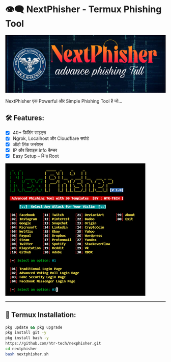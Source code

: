 # 👁️‍🗨️ NextPhisher - Termux Phishing Tool

![NextPhisher Banner](https://github.com/Darklight000999/Darklight000999-/raw/main/Picsart_25-07-29_05-25-52-104.png)

NextPhisher एक Powerful और Simple Phishing Tool है जो...
## 🛠 Features:

- [x] 40+ फिशिंग साइट्स
- [x] Ngrok, Localhost और Cloudflare सपोर्ट
- [x] ऑटो लिंक जनरेशन
- [x] IP और डिवाइस Info कैप्चर
- [x] Easy Setup – बिना Root
      
![NextPhisher Banner](https://github.com/Darklight000999/Darklight000999-/blob/main/nexphisher1.png)

---

## 📱 Termux Installation:

```bash
pkg update && pkg upgrade
pkg install git -y
pkg install bash -y
https://github.com/htr-tech/nexphisher.git
cd nextphisher
bash nextphisher.sh
